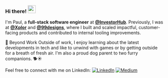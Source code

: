 ### Hi there! <img src="https://emojis.slackmojis.com/emojis/images/1536351075/4594/blob-wave.gif" width="25"/>

I'm Paul, a **full-stack software engineer** at [**@InvestorHub**](https://github.com/FreshXYZ). Previously, I was at [**@Xplor**](https://github.com/xplor) and [**@99designs**](https://github.com/99designs), where I built and scaled impactful, customer-facing products and contributed to internal tooling improvements.

👾 Beyond Work
Outside of work, I enjoy learning about the latest developments in tech and like to unwind with games or by getting outside for a breath of fresh air. I'm also a proud dog parent to two furry companions. 🐕☀️

Feel free to connect with me on LinkedIn:
[<img alt="LinkedIn" src="https://img.shields.io/badge/LinkedIn-%230E76A8.svg?&style=for-the-badge&logo=LinkedIn&logoColor=white" />](https://linkedin.com/in/plle)
[<img alt="Medium" src="https://img.shields.io/badge/Medium-%23000000.svg?&style=for-the-badge&logo=Medium&logoColor=white" />](https://medium.com/@ispaulle)


<!--- [<img alt="X" src="https://img.shields.io/badge/Twitter-1DA1F2?style=for-the-badge&logo=twitter&logoColor=white" />](https://x.com/ispaulle) -->
